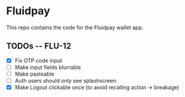 # Fluidpay

This repo contains the code for the Fluidpay wallet app.

## TODOs -- FLU-12

- [x] Fix OTP code input
- [ ] Make input fields blurrable
- [ ] Make pasteable
- [ ] Auth users should only see splashscreen
- [x] Make Logout clickable once (to avoid recalling action -> breakage)
